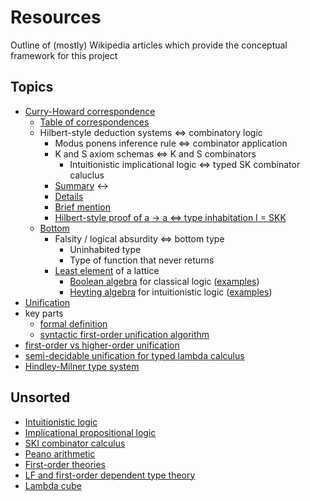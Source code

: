 # Resources

Outline of (mostly) Wikipedia articles which provide the conceptual framework for this project

## Topics
- [Curry-Howard correspondence](https://en.wikipedia.org/wiki/Curry%E2%80%93Howard_correspondence)
  - [Table of correspondences](https://en.wikipedia.org/wiki/Curry%E2%80%93Howard_correspondence#General_formulation)
  - Hilbert-style deduction systems <=> combinatory logic
    - Modus ponens inference rule <=> combinator application
    - K and S axiom schemas <=> K and S combinators
      - Intuitionistic implicational logic <=> typed SK combinator caluclus
    - [Summary](https://en.wikipedia.org/wiki/Combinatory_logic#Logic) <-> 
    - [Details](https://en.wikipedia.org/wiki/Curry%E2%80%93Howard_correspondence#Hilbert-style_deduction_systems_and_combinatory_logic)
    - [Brief mention](https://en.wikipedia.org/wiki/Hilbert_system#Further_connections)
    - [Hilbert-style proof of a -> a <=> type inhabitation I = SKK](https://en.wikipedia.org/wiki/Curry%E2%80%93Howard_correspondence#The_identity_combinator_seen_as_a_proof_of_%CE%B1_%E2%86%92_%CE%B1_in_Hilbert-style_logic)
  - [Bottom](https://en.wikipedia.org/wiki/Bottom_type#Computer_science_applications)
    - Falsity / logical absurdity <=> bottom type
      - Uninhabited type
      - Type of function that never returns
    - [Least element](https://en.wikipedia.org/wiki/Greatest_element_and_least_element#Top_and_bottom) of a lattice
      - [Boolean algebra](https://en.wikipedia.org/wiki/Boolean_algebra_(structure)) for classical logic ([examples](https://en.wikipedia.org/wiki/Boolean_algebra_(structure)#Examples))
      - [Heyting algebra](https://en.wikipedia.org/wiki/Heyting_algebra) for intuitionistic logic ([examples](https://en.wikipedia.org/wiki/Heyting_algebra#Examples))
-  [Unification](https://en.wikipedia.org/wiki/Unification_%28computer_science%29)
  - key parts
    - [formal definition](https://en.wikipedia.org/wiki/Unification_%28computer_science%29#Formal_definition)
    - [syntactic first-order unification algorithm](https://en.wikipedia.org/wiki/Unification_%28computer_science%29#A_unification_algorithm)
  - [first-order vs higher-order unification](https://cs.stackexchange.com/a/65879)
  - [semi-decidable unification for typed lambda calculus](https://gallium.inria.fr/~huet/PUBLIC/TCS_1975.pdf)
  - [Hindley-Milner type system](https://en.wikipedia.org/wiki/Hindley%E2%80%93Milner_type_system)

## Unsorted
- [Intuitionistic logic](https://en.wikipedia.org/wiki/Intuitionistic_logic)
- [Implicational propositional logic](https://en.wikipedia.org/wiki/Implicational_propositional_calculus)
- [SKI combinator calculus](https://en.wikipedia.org/wiki/SKI_combinator_calculus)
- [Peano arithmetic](https://en.wikipedia.org/wiki/Peano_axioms#Peano_arithmetic_as_first-order_theory)
- [First-order theories](https://en.wikipedia.org/wiki/List_of_first-order_theories)
- [LF and first-order dependent type theory](https://en.wikipedia.org/wiki/Logical_framework#LF)
- [Lambda cube](https://en.wikipedia.org/wiki/Lambda_cube)
